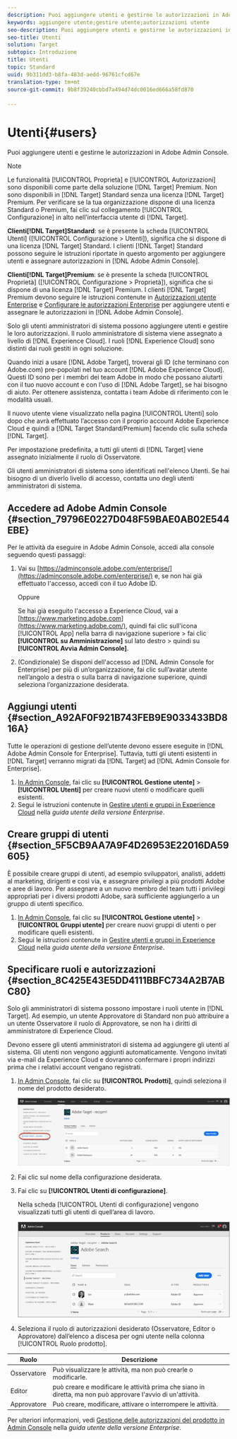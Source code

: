```yaml
---
description: Puoi aggiungere utenti e gestirne le autorizzazioni in Adobe Admin Console.
keywords: aggiungere utente;gestire utente;autorizzazioni utente
seo-description: Puoi aggiungere utenti e gestirne le autorizzazioni in Adobe Admin Console.
seo-title: Utenti
solution: Target
subtopic: Introduzione
title: Utenti
topic: Standard
uuid: 9b311dd3-b8fa-483d-aedd-96761cfcd67e
translation-type: tm+mt
source-git-commit: 9b8f39240cbbd7a494d74dc0016ed666a58fd870

---
```



# Utenti{#users}

Puoi aggiungere utenti e gestirne le autorizzazioni in Adobe Admin Console.

>[!NOTE]
>
>Le funzionalità [!UICONTROL Proprietà] e [!UICONTROL Autorizzazioni] sono disponibili come parte della soluzione [!DNL Target] Premium. Non sono disponibili in [!DNL Target] Standard senza una licenza [!DNL Target] Premium.
>Per verificare se la tua organizzazione dispone di una licenza Standard o Premium, fai clic sul collegamento [!UICONTROL Configurazione] in alto nell’interfaccia utente di [!DNL Target].
>
>**Clienti[!DNL Target]Standard**: se è presente la scheda [!UICONTROL Utenti] ([!UICONTROL Configurazione &gt; Utenti]), significa che si dispone di una licenza [!DNL Target] Standard. I clienti [!DNL Target] Standard possono seguire le istruzioni riportate in questo argomento per aggiungere utenti e assegnare autorizzazioni in [!DNL Adobe Admin Console].
>
>**Clienti[!DNL Target]Premium**: se è presente la scheda [!UICONTROL Proprietà] ([!UICONTROL Configurazione &gt; Proprietà]), significa che si dispone di una licenza [!DNL Target] Premium. I clienti [!DNL Target] Premium devono seguire le istruzioni contenute in [Autorizzazioni utente Enterprise](/help/administrating-target/c-user-management/property-channel/property-channel.md) e [Configurare le autorizzazioni Enterprise](/help/administrating-target/c-user-management/property-channel/properties-overview.md) per aggiungere utenti e assegnare le autorizzazioni in [!DNL Adobe Admin Console].

Solo gli utenti amministratori di sistema possono aggiungere utenti e gestire le loro autorizzazioni. Il ruolo amministratore di sistema viene assegnato a livello di [!DNL Experience Cloud]. I ruoli [!DNL Experience Cloud] sono distinti dai ruoli gestiti in ogni soluzione.

Quando inizi a usare [!DNL Adobe Target], troverai gli ID (che terminano con Adobe.com) pre-popolati nel tuo account [!DNL Adobe Experience Cloud]. Questi ID sono per i membri dei team Adobe in modo che possano aiutarti con il tuo nuovo account e con l&#39;uso di [!DNL Adobe Target], se hai bisogno di aiuto. Per ottenere assistenza, contatta i team Adobe di riferimento con le modalità usuali.

Il nuovo utente viene visualizzato nella pagina [!UICONTROL Utenti] solo dopo che avrà effettuato l’accesso con il proprio account Adobe Experience Cloud e quindi a [!DNL Target Standard/Premium] facendo clic sulla scheda [!DNL Target].

Per impostazione predefinita, a tutti gli utenti di [!DNL Target] viene assegnato inizialmente il ruolo di Osservatore.

Gli utenti amministratori di sistema sono identificati nell&#39;elenco Utenti. Se hai bisogno di un diverlo livello di accesso, contatta uno degli utenti amministratori di sistema.

## Accedere ad Adobe Admin Console {#section_79796E0227D048F59BAE0AB02E544EBE}

Per le attività da eseguire in Adobe Admin Console, accedi alla console seguendo questi passaggi:

1. Vai su [https://adminconsole.adobe.com/enterprise/](https://adminconsole.adobe.com/enterprise/) e, se non hai già effettuato l&#39;accesso, accedi con il tuo Adobe ID.

   Oppure

   Se hai già eseguito l&#39;accesso a Experience Cloud, vai a [https://www.marketing.adobe.com](https://www.marketing.adobe.com/), quindi fai clic sull&#39;icona [!UICONTROL App] nella barra di navigazione superiore &gt; fai clic **[!UICONTROL su Amministrazione]** sul lato destro &gt; quindi su **[!UICONTROL Avvia Admin Console]**.

1. (Condizionale) Se disponi dell&#39;accesso ad [!DNL Admin Console for Enterprise] per più di un’organizzazione, fai clic sull’avatar utente nell’angolo a destra o sulla barra di navigazione superiore, quindi seleziona l’organizzazione desiderata.

## Aggiungi utenti {#section_A92AF0F921B743FEB9E9033433BD816A}

Tutte le operazioni di gestione dell’utente devono essere eseguite in [!DNL Adobe Admin Console for Enterprise]. Tuttavia, tutti gli utenti esistenti in [!DNL Target] verranno migrati da [!DNL Target] ad [!DNL Admin Console for Enterprise].

1. [In Admin Console](../../../administrating-target/c-user-management/c-user-management/user-management.md#section_79796E0227D048F59BAE0AB02E544EBE), fai clic su **[!UICONTROL Gestione utente]** &gt; **[!UICONTROL Utenti]** per creare nuovi utenti o modificare quelli esistenti.
1. Segui le istruzioni contenute in [Gestire utenti e gruppi in Experience Cloud](https://helpx.adobe.com/enterprise/help/users.html) nella *guida utente della versione Enterprise*.

## Creare gruppi di utenti {#section_5F5CB9AA7A9F4D26953E22016DA59605}

È possibile creare gruppi di utenti, ad esempio sviluppatori, analisti, addetti al marketing, dirigenti e così via, e assegnare privilegi a più prodotti Adobe e aree di lavoro. Per assegnare a un nuovo membro del team tutti i privilegi appropriati per i diversi prodotti Adobe, sarà sufficiente aggiungerlo a un gruppo di utenti specifico.

1. [In Admin Console](../../../administrating-target/c-user-management/c-user-management/user-management.md#section_79796E0227D048F59BAE0AB02E544EBE), fai clic su **[!UICONTROL Gestione utente]** &gt; **[!UICONTROL Gruppi utente]** per creare nuovi gruppi di utenti o per modificare quelli esistenti.
1. Segui le istruzioni contenute in [Gestire utenti e gruppi in Experience Cloud](https://helpx.adobe.com/enterprise/help/users.html) nella *guida utente della versione Enterprise*.

## Specificare ruoli e autorizzazioni {#section_8C425E43E5DD4111BBFC734A2B7ABC80}

Solo gli amministratori di sistema possono impostare i ruoli utente in [!DNL Target]. Ad esempio, un utente Approvatore di Standard non può attribuire a un utente Osservatore il ruolo di Approvatore, se non ha i diritti di amministratore di Experience Cloud.

Devono essere gli utenti amministratori di sistema ad aggiungere gli utenti al sistema. Gli utenti non vengono aggiunti automaticamente. Vengono invitati via e-mail da Experience Cloud e dovranno confermare i propri indirizzi prima che i relativi account vengano registrati.

1. [In Admin Console](../../../administrating-target/c-user-management/c-user-management/user-management.md#section_79796E0227D048F59BAE0AB02E544EBE), fai clic su **[!UICONTROL Prodotti]**, quindi seleziona il nome del prodotto desiderato.

   ![](assets/workspace.png)

1. Fai clic sul nome della configurazione desiderata.
1. Fai clic su **[!UICONTROL Utenti di configurazione]**.

   Nella scheda [!UICONTROL Utenti di configurazione] vengono visualizzati tutti gli utenti di quell’area di lavoro.

   ![](assets/configuration_users.png)

1. Seleziona il ruolo di autorizzazioni desiderato (Osservatore, Editor o Approvatore) dall’elenco a discesa per ogni utente nella colonna [!UICONTROL Ruolo prodotto].

| Ruolo | Descrizione |
|--- |--- |
| Osservatore | Può visualizzare le attività, ma non può crearle o modificarle. |
| Editor | può creare e modificare le attività prima che siano in diretta, ma non può approvare l&#39;avvio di un&#39;attività. |
| Approvatore | Può creare, modificare, attivare o interrompere le attività. |

Per ulteriori informazioni, vedi [Gestione delle autorizzazioni del prodotto in Admin Console](https://helpx.adobe.com/enterprise/help/manage-permissions-and-roles.html) nella *guida utente della versione Enterprise*.
